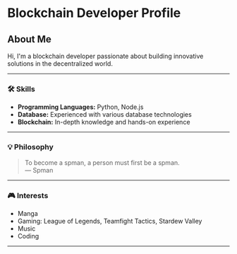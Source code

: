 # Blockchain Developer Profile

## About Me

Hi, I'm a blockchain developer passionate about building innovative solutions in the decentralized world.

---

### 🛠️ **Skills**
- **Programming Languages:** Python, Node.js
- **Database:** Experienced with various database technologies
- **Blockchain:** In-depth knowledge and hands-on experience

---

### 💡 **Philosophy**
> To become a spman, a person must first be a spman.  
> — Spman

---

### 🎮 **Interests**
- Manga
- Gaming: League of Legends, Teamfight Tactics, Stardew Valley
- Music
- Coding

---

<!-- No social links shared by request -->
